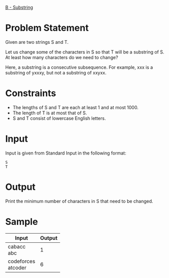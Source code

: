 [B - Substring](https://atcoder.jp/contests/abc177/tasks/abc177_b)
# Problem Statement
Given are two strings S and T.  
  
Let us change some of the characters in S so that T will be a substring of S. At least how many characters do we need to change?  
  
Here, a substring is a consecutive subsequence. For example, xxx is a substring of yxxxy, but not a substring of xxyxx.  
# Constraints
* The lengths of S and T are each at least 1 and at most 1000.
* The length of T is at most that of S. 
* S and T consist of lowercase English letters.
# Input
Input is given from Standard Input in the following format:
```
S
T
```
# Output
Print the minimum number of characters in S that need to be changed.
# Sample
|Input|Output|
|-|-|
|cabacc<br/>abc|1|
|codeforces<br/>atcoder|6|
